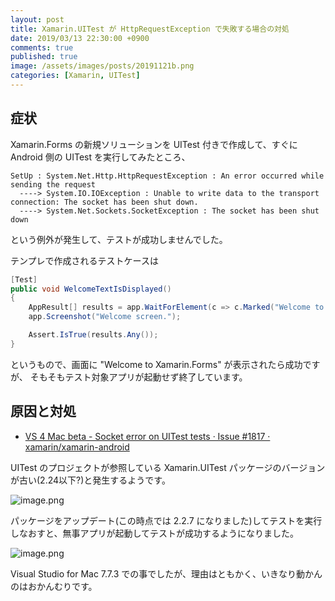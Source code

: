```yaml
---
layout: post
title: Xamarin.UITest が HttpRequestException で失敗する場合の対処
date: 2019/03/13 22:30:00 +0900
comments: true
published: true
image: /assets/images/posts/20191121b.png
categories: [Xamarin, UITest]
---
```

## 症状

Xamarin.Forms の新規ソリューションを UITest 付きで作成して、すぐに Android 側の UITest を実行してみたところ、
<!--more-->

```
SetUp : System.Net.Http.HttpRequestException : An error occurred while sending the request
  ----> System.IO.IOException : Unable to write data to the transport connection: The socket has been shut down.
  ----> System.Net.Sockets.SocketException : The socket has been shut down
```

という例外が発生して、テストが成功しませんでした。

テンプレで作成されるテストケースは

```csharp
[Test]
public void WelcomeTextIsDisplayed()
{
    AppResult[] results = app.WaitForElement(c => c.Marked("Welcome to Xamarin.Forms!"));
    app.Screenshot("Welcome screen.");

    Assert.IsTrue(results.Any());
}
```

というもので、画面に "Welcome to Xamarin.Forms" が表示されたら成功ですが、
そもそもテスト対象アプリが起動せず終了しています。

## 原因と対処

* [VS 4 Mac beta - Socket error on UITest tests · Issue #1817 · xamarin/xamarin-android](https://github.com/xamarin/xamarin-android/issues/1817)

UITest のプロジェクトが参照している Xamarin.UITest パッケージのバージョンが古い(2.24以下?)と発生するようです。

![image.png](https://qiita-image-store.s3.amazonaws.com/0/8227/024bc5c7-2ad4-2258-e06b-1fc5a4aa85ec.png)

パッケージをアップデート(この時点では 2.2.7 になりました)してテストを実行しなおすと、無事アプリが起動してテストが成功するようになりました。

![image.png](https://qiita-image-store.s3.amazonaws.com/0/8227/9bf64824-8c99-0aed-d08e-baab4c2fe9eb.png)

Visual Studio for Mac 7.7.3 での事でしたが、理由はともかく、いきなり動かんのはおかんむりです。

